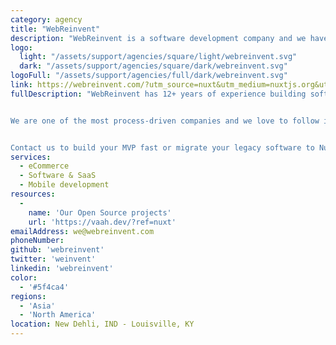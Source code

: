 ```yaml
---
category: agency
title: "WebReinvent"
description: "WebReinvent is a software development company and we have delivered MVP to enterprise-level web applications from startup to MSME. We have also developed blazing-fast frontends, API, and multi-tenant SaaS applications."
logo:
  light: "/assets/support/agencies/square/light/webreinvent.svg"
  dark: "/assets/support/agencies/square/dark/webreinvent.svg"
logoFull: "/assets/support/agencies/full/dark/webreinvent.svg"
link: https://webreinvent.com/?utm_source=nuxt&utm_medium=nuxtjs.org&utm_campaign=partner
fullDescription: "WebReinvent has 12+ years of experience building software and a team of 50+ software professionals including software developers, UI/UX designers, testers, DevOps, project managers, etc. The team is well-versed in the Nuxt ecosystem and has delivered multiple high-performance web apps, dashboards, real-time apps, multi-tenant SaaS applications, etc.


We are one of the most process-driven companies and we love to follow industry standards. Some of them are managing git repo, code review/audits, deploying new releases via CI/CD, automated software testing, maintaining detailed technical documentation, application performance monitoring, etc. We have been delivering MVP to enterprise-level software products from startup to MSME.


Contact us to build your MVP fast or migrate your legacy software to Nuxt or maintain your existing software or scale your software to the enterprise level. We're here to help."
services:
  - eCommerce
  - Software & SaaS
  - Mobile development
resources:
  -
    name: 'Our Open Source projects'
    url: 'https://vaah.dev/?ref=nuxt'
emailAddress: we@webreinvent.com
phoneNumber:
github: 'webreinvent'
twitter: 'weinvent'
linkedin: 'webreinvent'
color:
  - '#5f4ca4'
regions:
  - 'Asia'
  - 'North America'
location: New Dehli, IND - Louisville, KY
---
```

